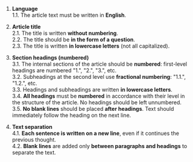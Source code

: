 <!-- 2024-10-02 Dmitrii Fediuk https://upwork.com/fl/mage2pro «Document my rules for Discourse articles»: https://github.com/dmitrii-fediuk/chatgpt/issues/1 -->

1. **Language**  
   1.1. The article text must be written in **English**.

2. **Article title**  
   2.1. The title is written **without numbering**.  
   2.2. The title should be **in the form of a question**.  
   2.3. The title is written **in lowercase letters** (not all capitalized).

3. **Section headings (numbered)**  
   3.1. The internal sections of the article should be **numbered**: first-level headings are numbered "1.", "2.", "3.", etc.  
   3.2. Subheadings at the second level use **fractional numbering**: "1.1.", "1.2.", etc.  
   3.3. Headings and subheadings are written **in lowercase letters**.  
   3.4. **All headings** must be **numbered** in accordance with their level in the structure of the article. No headings should be left unnumbered.  
   3.5. **No blank lines** should be placed **after headings**. Text should immediately follow the heading on the next line.

4. **Text separation**  
   4.1. **Each sentence is written on a new line**, even if it continues the previous thought.  
   4.2. **Blank lines** are added only **between paragraphs and headings** to separate the text.

